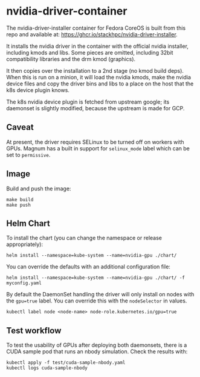 # nvidia-driver-container

The nvidia-driver-installer container for Fedora CoreOS is built from this repo
and available at: <https://ghcr.io/stackhpc/nvidia-driver-installer>.

It installs the nvidia driver in the container with the official nvidia
installer, including kmods and libs. Some pieces are omitted, including 32bit
compatibility libraries and the drm kmod (graphics).

It then copies over the installation to a 2nd stage (no kmod build deps).
When this is run on a minion, it will load the nvidia kmods, make the nvidia
device files and copy the driver bins and libs to a place on the host that
the k8s device plugin knows.

The k8s nvidia device plugin is fetched from upstream google; its daemonset
is slightly modified, because the upstream is made for GCP.

## Caveat

At present, the driver requires SELinux to be turned off on workers with GPUs.
Magnum has a built in support for `selinux_mode` label which can be set to
`permissive`.

## Image

Build and push the image:

    make build
    make push

## Helm Chart

To install the chart (you can change the namespace or release appropriately):

    helm install --namespace=kube-system --name=nvidia-gpu ./chart/

You can override the defaults with an additional configuration file:

    helm install --namespace=kube-system --name=nvidia-gpu ./chart/ -f myconfig.yaml

By default the DaemonSet handling the driver will only install on nodes with
the `gpu=true` label. You can override this with the `nodeSelector` in values.

    kubectl label node <node-name> node-role.kubernetes.io/gpu=true

## Test workflow

To test the usability of GPUs after deploying both daemonsets, there is a
CUDA sample pod that runs an nbody simulation. Check the results with:

    kubectl apply -f test/cuda-sample-nbody.yaml
    kubectl logs cuda-sample-nbody
